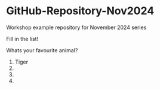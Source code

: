 # GitHub-Repository-Nov2024
Workshop example repository for November 2024 series


Fill in the list!

Whats your favourite animal?
 
1. Tiger
2. 
3.  
4. 

